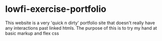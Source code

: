 # lowfi-exercise-portfolio
This website is a very 'quick n dirty' portfolio site that doesn't really have any interactions past linked htmls. The purpose of this is to try my hand at basic markup and flex css
